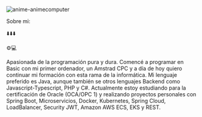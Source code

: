 
![anime-animecomputer](https://github.com/Rosten1805/Rosten1805/assets/123247001/896b3394-b6d5-4fb1-a3b2-691b3f873765)


Sobre mi:

⬇️⬇️⬇️

⚙️💻 

Apasionada de la programación pura y dura. Comencé a programar en Basic con mi primer ordenador, un Amstrad CPC y a día de hoy quiero continuar mi formación con esta rama de la informática. Mi lenguaje preferido es Java, aunque también se otros lenguajes Backend como Javascript-Typescript, PHP y C#. Actualmente estoy estudiando para la certificación de Oracle (OCA/OPC 1) y realizando proyectos personales con Spring Boot, Microservicios, Docker, Kubernetes, Spring Cloud, LoadBalancer, Security JWT, Amazon AWS ECS, EKS y REST.

